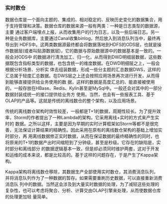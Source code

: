 ### 实时数仓

数据仓库是一个面向主题的、集成的、相对稳定的、反映历史变化的数据集合，用于支持管理和决策。数据仓库的数据来源一般有两类：一种是日志类型的数据源，主要
通过客户端埋点上报，从而收集用户的行为日志，以及一些后端日志。另一种是业务数据库，主要通过Canal收集binlog，然后放入到消息队列当中，最终再导出到
HDFS中。这两类数据源最终都会将数据落地到HDFS的ODS层，也就是操作数据层(或者叫贴源数据层)，它的数据与原始数据源中的数据基本是一致的。一般会对ODS中
的数据进行清洗加工、归一化，从而得到DWD明细层数据，这些数据既包含指标类型的数据，也包含统一的维度数据。在DWD明细层之上，一般会根据分析场景、分析实
体去组装数据，形成一些分主题的汇总数据DWS，这样的汇总属于轻度汇总数据。在DWS层之上还会按照应用场景再次进行开发，从而得到能够直接提供给业务使用的数
据，这样的数据是高度汇总的、能直接被使用的，一般存放在HBase、Redis、Kylin甚至是MySql中。一般还会对其中的一部分数据封装成统一的接口提供给业务方
使用。当然，也会有一些报表工具、基于OLAP的产品等。这就是传统的离线数仓的整个架构，以及应用场景。

传统的离线数仓架构时效性较差，一般都是T+1的数据，周期性较长。为了提升效率，Storm的作者提出了一种Lambda的架构，它采用离线+实时的方式来产生实时的
数据。之所以这样，主要是因为早期的实时计算框架如Storm等都不是很完善，无法保证计算结果的精确性。因此采用在原有的离线数仓架构的基础上增加实时部分，再
用离线数据修正实时数据，从而在保证数据的最终精确性的同时，也将原来的T+1的数据产出时间缩短到了分钟级，甚至是秒级。它存在的缺陷是，实时部分和离线部分
的数据逻辑基本一致，但是却必须同时维护两套，这对于开发和运维的成本来说，都是比较高的。基于这样的问题存在，于是产生了Kappa架构。

Kappa架构将离线数仓移除，其数据生产全部使用实时数仓，其消费消息队列，并将消息队列作为了一种数据的暂存。如果需要重刷历史数据，可以直接重新消费消息队
列中的数据。当然这会涉及到大量实时数据的处理，为了减轻这些处理的复杂性，也可以考虑将聚合、分析、计算交由OLAP引擎来处理，从而使数据仓库的处理更加轻
量简单。